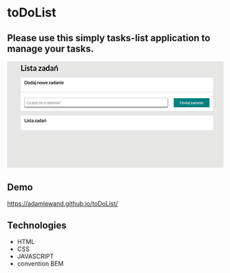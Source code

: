 # toDoList

## Please use this simply tasks-list application to manage your tasks.

![How to use:](image/Animation.gif)

## Demo
https://adamlewand.github.io/toDoList/

## Technologies

 - HTML
 - CSS
 - JAVASCRIPT
 - convention BEM
